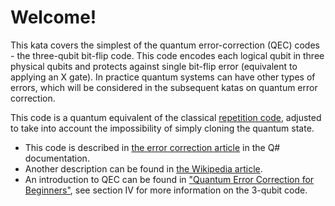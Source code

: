 ﻿# Welcome!

This kata covers the simplest of the quantum error-correction (QEC) codes - the three-qubit bit-flip code. This code encodes each logical qubit in three physical qubits and protects against single bit-flip error (equivalent to applying an X gate). In practice quantum systems can have other types of errors, which will be considered in the subsequent katas on quantum error correction.

This code is a quantum equivalent of the classical [repetition code](https://en.wikipedia.org/wiki/Repetition_code), adjusted to take into account the impossibility of simply cloning the quantum state.

* This code is described in [the error correction article](https://docs.microsoft.com/en-us/quantum/libraries/error-correction) in the Q# documentation.
* Another description can be found in [the Wikipedia article](https://en.wikipedia.org/wiki/Quantum_error_correction#The_bit_flip_code).
* An introduction to QEC can be found in ["Quantum Error Correction for Beginners"](https://arxiv.org/pdf/0905.2794.pdf), see section IV for more information on the 3-qubit code.
